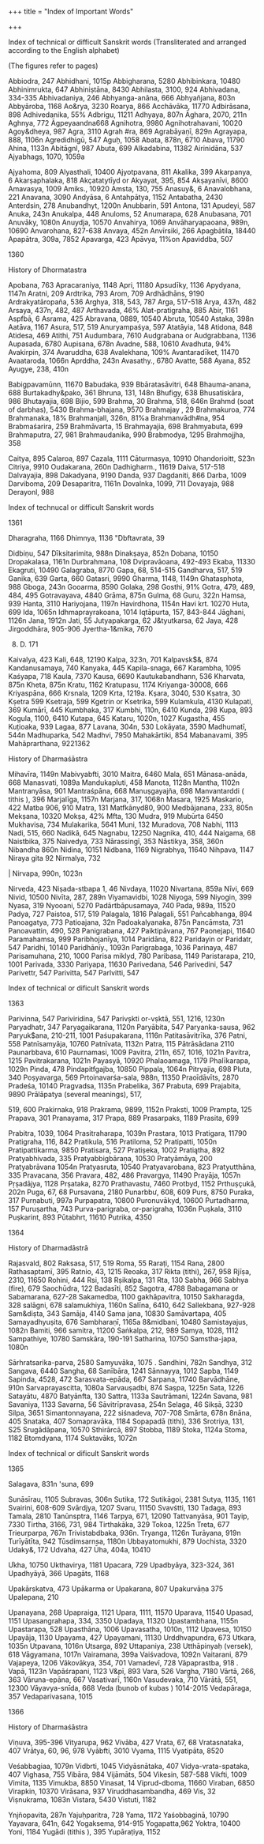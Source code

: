 +++
title = "Index of Important Words"

+++

Index of technical or difficult Sanskrit words (Transliterated and arranged according to the English alphabet) 

(The figures refer to pages) 

Abbiodra, 247 Abhidhani, 1015p Abbigharana, 5280 Abhibinkara, 10480 Abhinimrukta, 647 Abhiniṣtāna, 8430 Abhilasta, 3100, 924 Abhivadana, 334-335 Abhivadaniya, 246 Abhyanga-anāna, 666 Abhyañjana, 803n Abbyāroba, 1168 Ao&rya, 3230 Roarya, 866 Acchāvāka, 11770 Adbirāsana, 898 Adhivedanika, 55% Adbrigu, 11211 Adhyaya, 807n Āghara, 2070, 211n Aghnya, 772 Āgpeyaandna668 Agnihotra, 9980 Agnihotrahavani, 10020 Agoy&dheya, 987 Agra, 3110 Agrah \#ra, 869 Agrabāyaṇī, 829n Agrayapa, 888, 1106n Agredidhigū, 547 Aguḥ, 1058 Abata, 878n, 6710 Abava, 11790 Ahina, 1133n Abitāgnl, 987 Abuta, 699 Alkadabina, 11382 Airinidāna, 537 Ajyabhags, 1070, 1059a 

Ajyahoma, 809 Alyasthali, 10400 Ajyotpavana, 811 Akalika, 399 Akarpanya, 6 Akarṣaphalaka, 818 Akçatatytīyd or Akyayat, 395, 854 Akṣayanīvi, 8600 Amavasya, 1009 Amiks., 10920 Amsta, 130, 755 Anasuy&, 6 Anavalobhana, 221 Anavana, 3090 Andyāsa, 6 Antahpātya, 1152 Antabatha, 2430 Anterdsin, 278 Anubandhyt, 1200n Anubbarin, 591 Antona, 131 Apudeyi, 587 Anuka, 243n Anukalpa, 448 Anuloms, 52 Anumarapa, 628 Anubasana, 701 Anuvāky, 1080n Anuydja, 10570 Anvahirya, 1069 Anvāharyapaoana, 989n, 10690 Anvarohana, 827-638 Anvaya, 452n Anvīrsiki, 266 Apagbātila, 18440 Apapātra, 309a, 7852 Apavarga, 423 Apāvya, 11%on Apaviddba, 507 

1360 

History of Dhormatastra 

Apobana, 763 Apracaraniya, 1148 Apri, 11180 Apsudīky, 1136 Apydyana, 1147n Aratni, 209 Ardtrika, 793 Arom, 709 Ardhādhāns, 9190 Ardrakyatāropaña, 536 Arghya, 318, 543, 787 Arga, 517-518 Arya, 437n, 482 Arsaya, 437n, 482, 487 Arthavada, 46% Alat-pratigraha, 885 Abir, 1161 Aspfbā, 6 Asrama, 425 Abravana, 0889, 10540 Abruta, 10540 Astaka, 398n Aatāva, 1167 Asura, 517, 519 Anuryampaśya, 597 Atatāyia, 148 Atidona, 848 Atidesa, 469 Atithi, 751 Audumbara, 7610 Audgrabana or Audgrabbana, 1136 Aupasada, 6780 Aupisana, 678n Avadne, 588, 10610 Avadhuta, 94% Avakirpin, 374 Avaruddha, 638 Avalekhana, 109% Avantaradīket, 11470 Avaataroda, 1066n Aprddha, 243n Avasathy., 6780 Avatte, 588 Ayana, 852 Ayugye, 238, 410n 

Babigpavamūnn, 11670 Babudaka, 939 Bbāratasāvitri, 648 Bhauma-anana, 688 Burtakadhy&pako, 361 Bhruna, 131, 148n Bhufigy, 638 Bhusatiskāra, 986 Bhutayajia, 698 Bijio, 599 Brahma, 30 Brahma, 518, 646n Brahmd (soat of darbhas), 5430 Brahma-bhajana, 9570 Brahmajay , 29 Brahmakuroa, 774 Brahmanaka, 18% Brahmanjall, 326n, 81%a Brahmanvādh\#na, 954 Brabmaśarira, 259 Brahmāvarta, 15 Brahmayajia, 698 Brahmyabuta, 699 Brahmaputra, 27, 981 Brahmaudanika, 990 Brabmodya, 1295 Brahmojjha, 358 

Caitya, 895 Calaroa, 897 Cazala, 1111 Cāturmasya, 10910 Ohandorioitt, S23n Citriya, 9910 Oudakarana, 260n Dadhigharm., 11619 Daiva, 517-518 Dalvayajia, 898 Dakadyana, 9190 Danda, 937 Dagdaniti, 866 Darba, 1009 Darviboma, 209 Desaparitra, 1161n Dovalnka, 1099, 711 Dovayaja, 988 Derayonl, 988 

Index of technucal or difficult Sanskrit words 

1361 

Dharagraha, 1166 Dhimnya, 1136 "Dbftavrata, 39 

Didbiṇu, 547 Dīksitarimita, 988n Dinakṣaya, 852n Dobana, 10150 Dropakalasa, 1161n Durbrahmana, 108 Dvipravāoana, 492-493 Ekaba, 11330 Ekagruti, 10490 Galagraba, 8770 Gapa, 68, 514-515 Gandharva, 517, 519 Ganika, 639 Garta, 660 Gatasri, 9990 Gharma, 1148, 1149n Ghatasphota, 988 Gboga, 243n Gooarma, 8590 Golaka, 298 Gosthi, 91% Gotra, 479, 489, 484, 495 Gotravayava, 4840 Grāma, 875n Gulma, 68 Guru, 322n Hamsa, 939 Hanta, 3110 Hariyojana, 1197n Havirdhona, 1154n Havi krt. 10270 Huta, 699 Ida, 1065n Idhmaprayrakoana, 1014 Iqtāpurta, 157, 843-844 Jāghani, 1126n Jana, 1912n Jati, 55 Jutyapakarga, 62 J&tyutkarsa, 62 Jaya, 428 Jirgoddhāra, 905-906 Jyertha-1&mika, 7670 

8. D. 171 

Kaivalya, 423 Kali, 648, 12190 Kalpa, 323n, 701 Kalpavsk$&, 874 Kandanusamaya, 740 Kanyaka, 445 Kapila-snaga, 667 Karambha, 1095 Kaśyapa, 718 Kaula, 7370 Kausa, 6690 Kautukabandhann, 536 Kharvata, 875n Kheta, 875n Kratu, 1162 Kratupasu, 1174 Kriyanga-30008, 666 Kriyaspāna, 666 Krsnala, 1209 Krta, 1219a. Kṣara, 3040, 530 Kṣatra, 30 Kṣetra 599 Ksetraja, 599 Kgetrin or Ksetrika, 599 Kulamkula, 4130 Kulapati, 369 Kumārī, 445 Kumbhaka, 317 Kumbhi, 110n, 6410 Kunda, 298 Kupa, 893 Kogula, 1100, 6410 Kutapa, 645 Kataru, 1020n, 1027 Kugastha, 455 Kuṭioaka, 939 Lagaa, 877 Lavana, 304n, 530 Lokāyata, 3590 Madhumatī, 544n Madhuparka, 542 Madhvi, 7950 Mahakārtiki, 854 Mabanavami, 395 Mahāprarthana, 9221362 

History of Dharmaśāstra 

Mihavīra, 1149n Mabivyabfti, 3010 Maitra, 6460 Mala, 651 Mānasa-anāda, 668 Manasvati, 1089a Mandukapluti, 458 Manota, 1128n Mantha, 1102n Mantranyāsa, 901 Mantraśpāna, 668 Manuṣgayajña, 698 Manvantarddi ( tithis ), 396 Marjalīga, 1157n Marjana, 317, 1068n Masara, 1925 Maskario, 422 Matba 906, 910 Matra, 131 Matfkānyd80, 900 Medbājanana, 233, 805n Mekṣana, 10320 Mokṣa, 42% Mfta, 130 Mudra, 919 Mubūrta 6450 Mukhavisa, 734 Mulakarika, 5641 Muni, 132 Muradova, 708 Nabhi, 1113 Nadi, 515, 660 Nadikā, 645 Nagnabu, 12250 Nagnika, 410, 444 Naigama, 68 Naistbika, 375 Naivedya, 733 Nārassingī, 353 Nāstikya, 358, 360n Nibandha 860n Nidina, 10151 Nidbana, 1169 Nigrabhya, 11640 Nihpava, 1147 Niraya gita 92 Nirmalya, 732 

| Nirvapa, 990n, 1023n 

Nirveda, 423 Niṣada-stbapa 1, 46 Nivdaya, 11020 Nivartana, 859a Nīvi, 669 Nivid, 10500 Nivīta, 287, 289n Viyamavidbi, 1028 Niyoga, 599 Niyogin, 399 Nyasa, 319 Nyooani, 5270 Padārtbāpusamaya, 740 Pada, 989a, 11520 Padya, 727 Paistoa, 517, 519 Palagala, 1816 Palagali, 551 Pañcabhanga, 894 Panoagatya, 773 Patioajana, 32n Padoakalyanaka, 875n Pancāmsta, 731 Panoavattin, 490, 528 Panigrabana, 427 Paiktipāvana, 767 Paonejapi, 11640 Paramahamsa, 999 Paribhojanīya, 1014 Paridāna, 822 Paridayin or Paridatr, 547 Paridhi, 10140 Paridhānīy., 1093n Parigrabaga, 1036 Parinaya, 487 Parisamuhana, 210, 1000 Parisa miklyd, 780 Paribasa, 1149 Paristarapa, 210, 1001 Parivada, 3330 Pariyapa, 11630 Parivedana, 546 Parivedini, 547 Parivettr, 547 Parivitta, 547 Parlvitti, 547 

Index of technical or dificult Sanskrit words 

1363 

Parivinna, 547 Pariviridina, 547 Parivșkti or-vṣktā, 551, 1216, 1230n Paryadhatr, 347 Paryagaikarana, 1120n Paryābita, 547 Paryanka-sausa, 962 Paryuk$ana, 210-211, 1001 Paśupakarana, 1116n Patitasāvitrīka, 376 Patni, 558 Patnīsamyāja, 10760 Patnīvata, 1132n Patra, 115 Pātrāsādana 2110 Paunarbbava, 610 Paurnamasi, 1009 Pavitra, 211n, 657, 1016, 1021n Pavitra, 1215 Pavitrakarana, 1021n Payasyā, 10920 Phalaoamaga, 1179 Phalīkarapa, 1029n Pinda, 478 Pindapitfgajba, 10850 Pippala, 1064n Pitryajia, 698 Pluta, 340 Poṣyavarga, 569 Prtoinavarśa-sala, 988n, 11350 Praoīdāvīts, 2870 Pradeśa, 10140 Pragvadsa, 1135n Prabelika, 367 Prabuta, 699 Prajabita, 9890 Prālāpatya (several meanings), 517, 

519, 600 Prakirnaka, 918 Prakrama, 9899, 1152n Praksti, 1009 Prampta, 125 Prapava, 301 Pranayama, 317 Prapa, 889 Prasarpaks, 1189 Prasita, 699 

Prabitra, 1039, 1064 Prasitraharapa, 1039n Prastara, 1013 Pratigara, 11790 Pratigraha, 116, 842 Pratikula, 516 Pratiloma, 52 Pratipatti, 1050n Pratipattikarma, 9850 Pratisara, 527 Pratiṣeka, 1002 Pratiątha, 892 Pratyabhivada, 335 Pratyabbigbāraṇa, 10530 Pratyāmāya, 200 Pratyabrāvana 1054n Pratyasruta, 10540 Pratyavarobana, 823 Pratyutthāna, 335 Pravacana, 356 Pravara, 482, 486 Pravargya, 11490 Prayāja, 1057n Pṛṣadājya, 1128 Prṣataka, 8270 Prathavastu, 7460 Protbyd, 1152 Prthuṣçukā, 202n Puga, 67, 68 Pursavana, 2180 Punarbbư, 608, 609 Purs, 8750 Puraka, 317 Purṇabuti, 997a Purpapatra, 10800 Puronuvākyd, 10600 Purtadharma, 157 Puruṣartha, 743 Purva-parigraba, or-parigraha, 1036n Puṣkala, 3110 Puṣkarint, 893 Pūtabhrt, 11610 Putrika, 4350 

1364 

History of Dharmadāstrā 

Rajasvald, 802 Raksasa, 517, 519 Roma, 55 Raraṭi, 1154 Rana, 2800 Rathasaptamī, 395 Ratnio, 43, 1215 Reoaka, 317 Rikta (tithi), 267, 958 Rjīṣa, 2310, 11650 Rohini, 444 Rsi, 138 Rṣikalpa, 131 Rta, 130 Sabha, 966 Sabhya (fire), 679 Saochūdra, 122 Badasīti, 852 Sagotra, 4788 Babagamana or Sabamarana, 627-28 Sakamedba, 1100 gakhāpavitra, 10150 Sakharagda, 328 salāgni, 678 salamukhiya, 1160n Salīna, 6410, 642 Sallekbana, 927-928 Sam&diṣta, 343 Samāja, 4140 Sama jana, 10830 Samāvartapa, 405 Samayadhyuṣita, 676 Sambharaṇī, 1165a 8&midbani, 10480 Samistayajus, 1082n Bamiti, 966 samitra, 11200 Saṅkalpa, 212, 989 Samya, 1028, 1112 Sampathiye, 10780 Samskāra, 190-191 Satharina, 10750 Samstha-japa, 1080n 

Sārhratsarika-parva, 2580 Samyuvāka, 1075 . Sandhini, 782n Sandhya, 312 Sangava, 6440 Sangha, 68 Sanībāra, 1241 Sānnayya, 1012 Sapba, 1149 Sapinda, 4528, 472 Sarasvata-epāda, 667 Sarpana, 11740 Barvādhāne, 910n Sarvaprayascitta, 1080a Sarvauṣadbi, 874 Saṣpa, 1225n Sata, 1226 Satayātu, 4870 Batyānfta, 130 Sattra, 1133a Sautrāmani, 1224n Savana, 981 Savaniya, 1133 Savarna, 56 Sāvitrīpravasa, 254n Selaga, 46 Sikṣā, 3230 Silpa, 3651 Simantonnayana, 222 siśnadeva, 707-708 Smārta, 678n 8nāna, 405 Snataka, 407 Somapravāka, 1184 Sopapadā (tithi), 336 Srotriya, 131, S25 Srugādāpana, 10570 Sthirārcā, 897 Stobba, 1189 Stoka, 1124a Stoma, 1182 Btomdyana, 1174 Suktavāks, 1072n 

Index of technical or dificult Sanskrit words 

1365 

Salagava, 831n 'suna, 699 

Sunāsīrau, 1105 Subravas, 306n Sutika, 172 Sutikāgoi, 2381 Sutya, 1135, 1161 Svairini, 608-609 Svārdjya, 1207 Svaru, 11150 Svavśtti, 130 Tadaga, 893 Tamala, 2810 Tanūnsptra, 1146 Tarpya, 671, 12090 Tattvanyāsa, 901 Tayip, 7330 Tirtha, 3166, 731, 984 Tirthakāka, 329 Tokoa, 1225n Treta, 677 Trieurparpa, 767n Trivistabdbaka, 936n. Tryanga, 1126n Turāyana, 919n Turīyātīta, 942 Tūsdimsarnsa, 1180n Ubbayatomukhi, 879 Uochista, 3320 Udaky&, 172 Udvaha, 427 Ūha, 404a, 10410 

Ưkha, 10750 Ukthavirya, 1181 Upacara, 729 Upadbyāya, 323-324, 361 Upadhyāyā, 366 Upagāts, 1168 

Upakārskatva, 473 Upākarma or Upakarana, 807 Upakurvāṇa 375 Upalepana, 210 

Upanayana, 268 Upapraiga, 1121 Upara, 1111, 11570 Uparava, 11540 Upasad, 1151 Upasangrahapa, 334, 3350 Upadaya, 11320 Upastambhana, 1155n Upastarapa, 528 Upasthāna, 1006 Upavasatha, 1010n, 1112 Upavesa, 10150 Upayāja, 1130 Upayama, 427 Upayamani, 11130 Urddhvapundra, 673 Utkara, 1035n Utpavana, 1016n Utsarga, 892 Uttapaniya, 238 Utthāpinyaḥ (versek), 618 Vāgyamana, 1017n Vairamana, 399a Vaiśvadova, 1092n Vaitarani, 879 Vajapeya, 1206 Vākovākya, 354, 701 Vamadevī, 728 Vāpaprastba, 918 . Vapā, 1123n Vapāśrapani, 1123 V&pī, 893 Vara, 526 Vargha, 7180 Vārtā, 266, 363 Vāruna-epāna, 667 Vasativarī, 1160n Vasudevaka, 710 Vārātā, 551, 12300 Vāyavya-snīda, 668 Veda (bunob of kubas ) 1014-2015 Vedapāraga, 357 Vedaparivasana, 1015 

1366 

History of Dharmaśāstra 

Viṇuva, 395-396 Vityarupa, 962 Vivāba, 427 Vrata, 67, 68 Vratasnataka, 407 Vrātya, 60, 96, 978 Vyābfti, 3010 Vyama, 1115 Vyatipāta, 8520 

Veśabbagiaa, 1079n Vidbrti, 1045 Vidyāsnātaka, 407 Vidya-vrata-spataka, 407 Vighasa, 755 Vibāra, 984 Vijāmāts, 504 Vikesin, 587-588 Vikfti, 1009 Vimita, 1135 Vimukba, 8850 Vinasat, 14 Viprud-dboma, 11660 Viraban, 6850 Virapkin, 10370 Virāsana, 937 Viruddhasambandha, 469 Vis, 32 Viṣnukrama, 1083n Vistara, 5430 Vistuti, 1182 

Ynjñopavita, 287n Yajuḥparitra, 728 Yama, 1172 Yaśobbaginā, 10790 Yayavara, 641n, 642 Yogaksema, 914-915 Yogapatta,962 Yoktra, 10400 Yoni, 1184 Yugādi (tithis ), 395 Yupāraṭiya, 1152 
